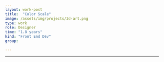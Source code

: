 ```yaml
---
layout: work-post
title:  "Color Scale"
image: /assets/img/projects/3d-art.png
type: work
role: Designer
time: "1.8 years"
kind: "Front End Dev"
group:

---
```


---